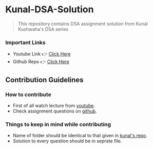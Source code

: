 # Kunal-DSA-Solution

> This repository contains DSA assignment solution from Kunal Kushwaha's DSA series

### Important Links
- Youtube Link 👉 [Click Here](https://youtube.com/playlist?list=PL9gnSGHSqcnr_DxHsP7AW9ftq0AtAyYqJ)
- Github Repo 👉 [Click Here](https://github.com/kunal-kushwaha/DSA-Bootcamp-Java/)

## Contribution Guidelines 

### How to contribute 

- First of all watch lecture from [youtube](https://youtube.com/playlist?list=PL9gnSGHSqcnr_DxHsP7AW9ftq0AtAyYqJ). 
- Check assignment questions on [github](https://github.com/kunal-kushwaha/DSA-Bootcamp-Java/tree/main/assignments).

### Things to keep in mind while contributing 

- Name of folder should be identical to that given in [kunal's repo](https://github.com/kunal-kushwaha/DSA-Bootcamp-Java/tree/main/assignments).
- Solution to every question should be in seprate file.
 




